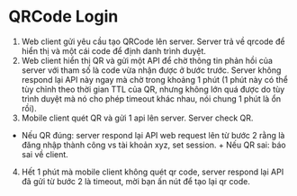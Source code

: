 # QRCode Login
1.	Web client gửi yêu cầu tạo QRCode lên server. Server trả về qrcode để hiển thị và một cái code để định danh trình duyệt. 
2.	Web client hiển thị QR và gửi một API để chờ thông tin phản hồi của server với tham số là code vừa nhận được ở bước trước. Server không respond lại API này ngay mà chờ trong khoảng 1 phút (1 phút này có thể tùy chỉnh theo thời gian TTL của QR, nhưng không lớn quá được do tùy trình duyệt mà nó cho phép timeout khác nhau, nói chung 1 phút là ổn rồi). 
3.	Mobile client quét QR và gửi 1 api lên server. Server check QR. 
+ Nếu QR đúng: server respond lại API web request lên từ bước 2 rằng là đăng nhập thành công vs tài khoản xyz, set session. + Nếu QR sai: báo sai về client. 
4.	Hết 1 phút mà mobile client không quét qr code, server respond lại API đã gửi từ bước 2 là timeout, mời bạn ấn nút để tạo lại qr code. 
